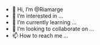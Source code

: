 - 👋 Hi, I’m @Riamarge
- 👀 I’m interested in ...
- 🌱 I’m currently learning ...
- 💞️ I’m looking to collaborate on ...
- 📫 How to reach me ...

<!---
Riamarge/Riamarge is a ✨ special ✨ repository because its `README.md` (this file) appears on your GitHub profile.
You can click the Preview link to take a look at your changes.
--->
